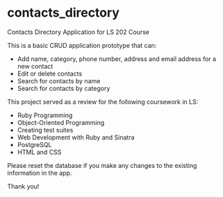 # contacts_directory
Contacts Directory Application for LS 202 Course

This is a basic CRUD application prototype that can:
- Add name, category, phone number, address and email address for a new contact
- Edit or delete contacts
- Search for contacts by name
- Search for contacts by category

This project served as a review for the following coursework in LS:
- Ruby Programming
- Object-Oriented Programming
- Creating test suites
- Web Development with Ruby and Sinatra
- PostgreSQL
- HTML and CSS 

Please reset the database if you make any changes to the existing information in the app.

Thank you!

